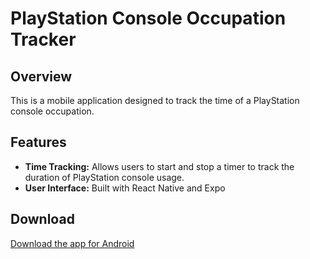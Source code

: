 # PlayStation Console Occupation Tracker

## Overview
This is a mobile application designed to track the time of a PlayStation console occupation. 

## Features
- **Time Tracking:** Allows users to start and stop a timer to track the duration of PlayStation console usage.
- **User Interface:** Built with React Native and Expo
  
## Download
[Download the app for Android](https://expo.dev/artifacts/eas/5ERDDZLTVyfHAWzgfpynQs.apk)
